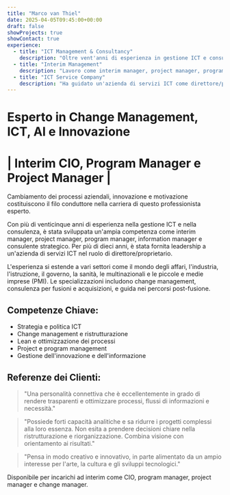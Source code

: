 ```yaml
---
title: "Marco van Thiel"
date: 2025-04-05T09:45:00+00:00
draft: false
showProjects: true
showContact: true
experience:
  - title: "ICT Management & Consultancy"
    description: "Oltre vent'anni di esperienza in gestione ICT e consulenza"
  - title: "Interim Management"
    description: "Lavoro come interim manager, project manager, program manager, information manager e consulente strategico"
  - title: "ICT Service Company"
    description: "Ha guidato un'azienda di servizi ICT come direttore/proprietario per 10 anni"
---
```


# Esperto in Change Management, ICT, AI e Innovazione
# | Interim CIO, Program Manager e Project Manager |

Cambiamento dei processi aziendali, innovazione e motivazione costituiscono il filo conduttore nella carriera di questo professionista esperto.

Con più di venticinque anni di esperienza nella gestione ICT e nella consulenza, è stata sviluppata un'ampia competenza come interim manager, project manager, program manager, information manager e consulente strategico. Per più di dieci anni, è stata fornita leadership a un'azienda di servizi ICT nel ruolo di direttore/proprietario.

L'esperienza si estende a vari settori come il mondo degli affari, l'industria, l'istruzione, il governo, la sanità, le multinazionali e le piccole e medie imprese (PMI). Le specializzazioni includono change management, consulenza per fusioni e acquisizioni, e guida nei percorsi post-fusione.

## Competenze Chiave:

* Strategia e politica ICT
* Change management e ristrutturazione
* Lean e ottimizzazione dei processi
* Project e program management
* Gestione dell'innovazione e dell'informazione

## Referenze dei Clienti:

> "Una personalità connettiva che è eccellentemente in grado di rendere trasparenti e ottimizzare processi, flussi di informazioni e necessità."

> "Possiede forti capacità analitiche e sa ridurre i progetti complessi alla loro essenza. Non esita a prendere decisioni chiare nella ristrutturazione e riorganizzazione. Combina visione con orientamento ai risultati."

> "Pensa in modo creativo e innovativo, in parte alimentato da un ampio interesse per l'arte, la cultura e gli sviluppi tecnologici."

Disponibile per incarichi ad interim come CIO, program manager, project manager e change manager.
